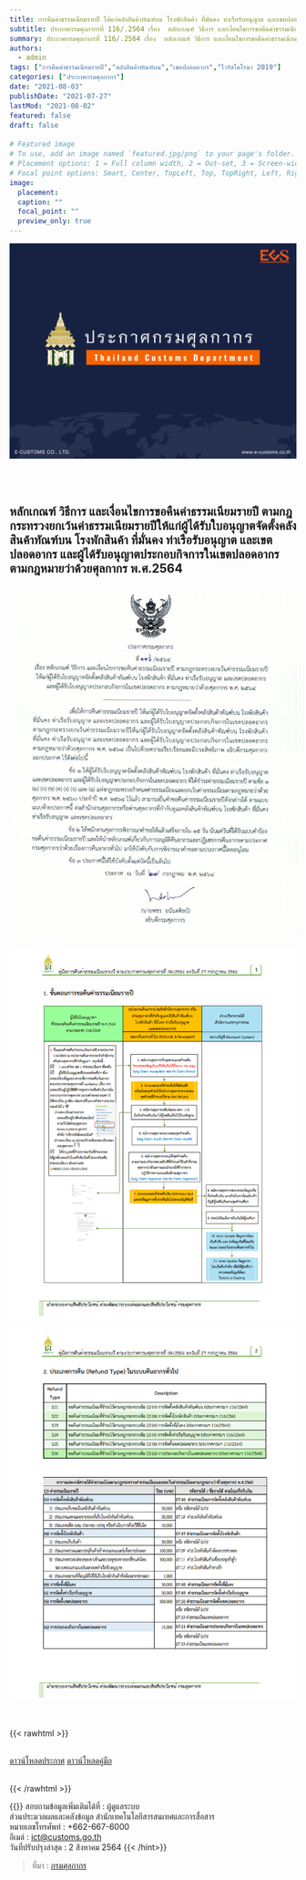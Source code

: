 ```yaml
---
title: การคืนค่าธรรมเนียมรายปี ให้แก่คลังสินค้าทัณฑ์บน โรงพักสินค้า ที่มั่นคง ท่าเรือรับอนุญาต และเขตปลอดอากร
subtitle: ประกาศกรมศุลกากรที่ 116/.2564 เรื่อง  หลักเกณฑ์ วิธีการ และเงื่อนไขการขอคืนค่าธรรมเนียมรายปี ตามกฎกระทรวงยกเว้นค่าธรรมเนียมรายปีให้แก่ผู้ได้รับใบอนุญาตจัดตั้งคลังสินค้าทัณฑ์บน โรงพักสินค้า ที่มั่นคง ท่าเรือรับอนุญาต และเขตปลอดอากร และผู้ได้รับอนุญาตประกอบกิจการในเขตปลอดอากร ตามกฎหมายว่าด้วยศุลกากร พ.ศ.2564
summary: ประกาศกรมศุลกากรที่ 116/.2564 เรื่อง  หลักเกณฑ์ วิธีการ และเงื่อนไขการขอคืนค่าธรรมเนียมรายปี ตามกฎกระทรวงยกเว้นค่าธรรมเนียมรายปีให้แก่ผู้ได้รับใบอนุญาตจัดตั้งคลังสินค้าทัณฑ์บน โรงพักสินค้า ที่มั่นคง ท่าเรือรับอนุญาต และเขตปลอดอากร และผู้ได้รับอนุญาตประกอบกิจการในเขตปลอดอากร ตามกฎหมายว่าด้วยศุลกากร พ.ศ.2564
authors:
  - admin
tags: ["การคืนค่าธรรมเนียมรายปี","คลังสินค้าทัณฑ์บน","เขตปลอดอากร","ไวรัสโคโรนา 2019"]
categories: ["ประกาศกรมศุลกากร"]
date: "2021-08-03"
publishDate: "2021-07-27"
lastMod: "2021-08-02"
featured: false
draft: false

# Featured image
# To use, add an image named `featured.jpg/png` to your page's folder.
# Placement options: 1 = Full column width, 2 = Out-set, 3 = Screen-width
# Focal point options: Smart, Center, TopLeft, Top, TopRight, Left, Right, BottomLeft, Bottom, BottomRight
image:
  placement:
  caption: ""
  focal_point: ""
  preview_only: true
---
```


![](featured.png)

<br><br>

## หลักเกณฑ์ วิธีการ และเงื่อนไขการขอคืนค่าธรรมเนียมรายปี ตามกฎกระทรวงยกเว้นค่าธรรมเนียมรายปีให้แก่ผู้ได้รับใบอนุญาตจัดตั้งคลังสินค้าทัณฑ์บน โรงพักสินค้า ที่มั่นคง ท่าเรือรับอนุญาต และเขตปลอดอากร และผู้ได้รับอนุญาตประกอบกิจการในเขตปลอดอากร ตามกฎหมายว่าด้วยศุลกากร พ.ศ.2564


![](./img/docs-01.png)

![](./img/guide-01.png)

![](./img/guide-02.png)

<br>



{{< rawhtml >}}
<br>

<br>
<div class="article-tags">
<a class="badge badge-danger" href="./docs.pdf" target="_blank" id="download_files_new">ดาวน์โหลดประกาศ</a> 
<a class="badge badge-danger" href="./guide.pdf" target="_blank" id="download_files_new">ดาวน์โหลดคู่มือ</a> 
</div>
<br>

{{< /rawhtml >}}

{{<hint success>}}
สอบถามข้อมูลเพิ่มเติมได้ที่ : ผู้ดูแลระบบ  
ส่วนประมวลผลและคลังข้อมูล สำนักเทคโนโลยีสารสนเทศและการสื่อสาร   
หมายเลขโทรศัพท์ : +662-667-6000   
อีเมล์ : ict@customs.go.th  
วันที่ปรับปรุงล่าสุด : 2 สิงหาคม 2564
{{< /hint>}}

> ที่มา : [กรมศุลกากร](https://www.customs.go.th/cont_strc_simple_with_date.php?current_id=14232932404e505f4c464a4e464b4c)
